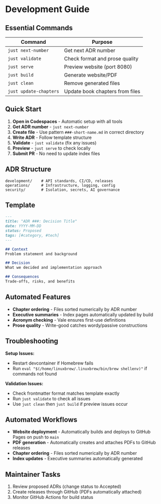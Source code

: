 # Development Guide

## Essential Commands

| Command | Purpose |
|---------|---------|
| `just next-number` | Get next ADR number |
| `just validate` | Check format and prose quality |
| `just serve` | Preview website (port 8080) |
| `just build` | Generate website/PDF |
| `just clean` | Remove generated files |
| `just update-chapters` | Update book chapters from files |

## Quick Start

1. **Open in Codespaces** - Automatic setup with all tools
2. **Get ADR number** - `just next-number`
3. **Create file** - Use pattern `###-short-name.md` in correct directory
4. **Write ADR** - Follow template structure
5. **Validate** - `just validate` (fix any issues)
6. **Preview** - `just serve` to check locally
7. **Submit PR** - No need to update index files

## ADR Structure

```text
development/    # API standards, CI/CD, releases
operations/     # Infrastructure, logging, config
security/       # Isolation, secrets, AI governance
```

## Template

```markdown
---
title: "ADR ###: Decision Title"
date: YYYY-MM-DD
status: Proposed
tags: [#category, #tech]
---

## Context
Problem statement and background

## Decision
What we decided and implementation approach

## Consequences
Trade-offs, risks, and benefits
```

## Automated Features

- **Chapter ordering** - Files sorted numerically by ADR number
- **Executive summaries** - Index pages automatically updated by build
- **Acronym checking** - Vale ensures first-use definitions
- **Prose quality** - Write-good catches wordy/passive constructions

## Troubleshooting

**Setup Issues:**

- Restart devcontainer if Homebrew fails
- Run `eval "$(/home/linuxbrew/.linuxbrew/bin/brew shellenv)"` if commands not found

**Validation Issues:**

- Check frontmatter format matches template exactly
- Run `just validate` to check all issues
- Use `just clean` then `just build` if preview issues occur

## Automated Workflows

- **Website deployment** - Automatically builds and deploys to GitHub Pages on push to `main`
- **PDF generation** - Automatically creates and attaches PDFs to GitHub releases
- **Chapter ordering** - Files sorted numerically by ADR number
- **Index updates** - Executive summaries automatically generated

## Maintainer Tasks

1. Review proposed ADRs (change status to Accepted)
2. Create releases through GitHub (PDFs automatically attached)
3. Monitor GitHub Actions for build status
